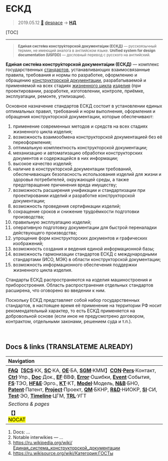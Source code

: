# ЕСКД
> 2019.05.12 [🚀](../index/index.md) [despace](index.md) → **[НД](doc.md#НД)**

[TOC]

---

> <small>**Еди́ная систе́ма констру́кторской документа́ции (ЕСКД)** — русскоязычный термин, не имеющий аналога в английском языке. **Unified system for design documentation (USFDD)** — дословный перевод с русского на английский.</small>

**Еди́ная систе́ма констру́кторской документа́ции (ЕСКД)** — комплекс государственных [стандартов](doc.md), устанавливающих взаимосвязанные правила, требования и нормы по разработке, оформлению и обращению [конструкторской документации](doc.md), разрабатываемой и применяемой на всех стадиях [жизненного цикла](pl.md) [изделия](unit.md) (при проектировании, разработке, изготовлении, контроле, приёмке, эксплуатации, ремонте, утилизации).

Основное назначение стандартов ЕСКД состоит в установлении единых оптимальных правил, требований и норм выполнения, оформления и обращения конструкторской документации, которые обеспечивают:

   1. применение современных методов и средств на всех стадиях жизненного цикла изделия;
   1. возможность взаимообмена конструкторской документацией без её переоформления;
   1. оптимальную комплектность конструкторской документации;
   1. механизацию и автоматизацию обработки конструкторских документов и содержащейся в них информации;
   1. высокое качество изделий;
   1. наличие в конструкторской документации требований, обеспечивающих безопасность использования изделий для жизни и здоровья потребителей, окружающей среды, а также предотвращение причинения вреда имуществу;
   1. возможность расширения унификации и стандартизации при проектировании изделий и разработке конструкторской документации;
   1. возможность проведения сертификации изделий;
   1. сокращение сроков и снижение трудоёмкости подготовки производства;
   1. правильную эксплуатацию изделий;
   1. оперативную подготовку документации для быстрой переналадки действующего производства;
   1. упрощение форм конструкторских документов и графических изображений;
   1. возможность создания и ведения единой информационной базы;
   1. возможность гармонизации стандартов ЕСКД с международными стандартами (ИСО, МЭК) в области конструкторской документации;
   1. возможность информационного обеспечения поддержки жизненного цикла изделия.

Стандарты ЕСКД распространяются на изделия машиностроения и приборостроения. Область распространения отдельных стандартов расширена, что оговорено во введении к ним.

Поскольку ЕСКД представляет собой набор государственных стандартов, в настоящее время её применение на территории РФ носит рекомендательный характер, то есть ЕСКД применяется на добровольной основе (если иное не предусмотрено договором, контрактом, отдельными законами, решением суда и т.п.).



<p style="page-break-after:always"> </p>

## Docs & links (TRANSLATEME ALREADY)
|Navigation|
|:--|
|**[FAQ](faq.md)**【**[SCS](scs.md)**·КК, **[SC](sc.md)**·КА, **[OE](oe.md)**·БА, **[SGM](sgm.md)**·КММ】**[CON](contact.md)·[Pers](person.md)**·Контакт, **[Ctrl](control.md)**·Упр., **[Doc](doc.md)**·Док., **[EF](ef.md)**·ВВФ, **[Error](error.md)**·Ошибки, **[Event](event.md)**·События, **[FS](fs.md)**·ТЭО, **[HF&E](hfe.md)**·Эрго., **[KT](kt.md)**·КТ, **[Model](model.md)**·Модель, **[N&B](nnb.md)**·БНО, **[Patent](патент.md)**·Патент, **[Project](project.md)**·Проект, **[QM](qm.md)**·БКНР, **[R&D](rnd.md)**·НИОКР, **[SI](si.md)**·СИ, **[Test](test.md)**·ЭО, **[Timeline](timeline.md)**·ЦГМ, **[TRL](trl.md)**·УГТ|
|*Sections & pages*|
|**【[](.md)】**<br> <mark>NOCAT</mark>|

   1. Docs: …
   1. Notable interwikies — …
   1. <https://ru.wikipedia.org/wiki/Единая_система_конструкторской_документации>
   1. <https://ru.wikisource.org/wiki/Категория:ГОСТы>
